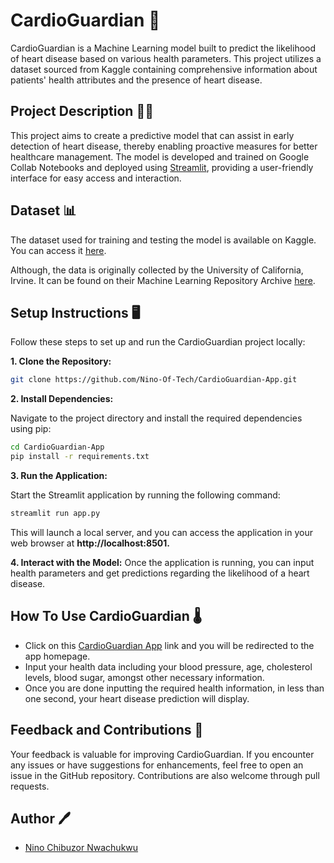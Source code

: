 # CardioGuardian :heartbeat:


CardioGuardian is a Machine Learning model built to predict the likelihood of heart disease based on various health parameters. This project utilizes a dataset sourced from Kaggle containing comprehensive information about patients' health attributes and the presence of heart disease.

## Project Description :man_scientist:
This project aims to create a predictive model that can assist in early detection of heart disease, thereby enabling proactive measures for better healthcare management. The model is developed and trained on Google Collab Notebooks and deployed using <a href="https://streamlit.io/" target="_blank">Streamlit</a>, providing a user-friendly interface for easy access and interaction.

## Dataset :bar_chart:
The dataset used for training and testing the model is available on Kaggle. You can access it <a href="https://www.kaggle.com/datasets/lourenswalters/uci-heart-disease-data-set" target="_blank">here</a>.

Although, the data is originally collected by the University of California, Irvine. It can be found on their Machine Learning Repository Archive <a href="https://archive.ics.uci.edu/dataset/45/heart+disease" target="_blank">here</a>. 

## Setup Instructions :desktop_computer:
Follow these steps to set up and run the CardioGuardian project locally:

**1. Clone the Repository:**

```bash
git clone https://github.com/Nino-Of-Tech/CardioGuardian-App.git
```

**2. Install Dependencies:**

Navigate to the project directory and install the required dependencies using pip:

```bash
cd CardioGuardian-App
pip install -r requirements.txt
```

**3. Run the Application:**

Start the Streamlit application by running the following command:


```bash
streamlit run app.py
```


This will launch a local server, and you can access the application in your web browser at **http://localhost:8501.**


**4. Interact with the Model:**
Once the application is running, you can input health parameters and get predictions regarding the likelihood of a heart disease.


## How To Use CardioGuardian :thermometer:

* Click on this <a href="https://cardioguardian.streamlit.app/" target="_blank">CardioGuardian App</a> link and you will be redirected to the app homepage. 
* Input your health data including your blood pressure, age, cholesterol levels, blood sugar, amongst other necessary information.  
* Once you are done inputting the required health information, in less than one second, your heart disease prediction will display. 


## Feedback and Contributions :repeat:
Your feedback is valuable for improving CardioGuardian. If you encounter any issues or have suggestions for enhancements, feel free to open an issue in the GitHub repository. Contributions are also welcome through pull requests.


## Author :pen:
* <a href="https://linkedin.com/in/ninonwachukwu" target="_blank">Nino Chibuzor Nwachukwu</a>